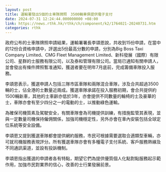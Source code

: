 ```yaml
---
layout: post
title: 運輸署發出5個的士車隊牌照　3500輛車俱提供電子支付
date: 2024-07-31 12:24:44.000000000 +08:00
link: https://news.rthk.hk/rthk/ch/component/k2/1764021-20240731.htm
categories: rthk
---
```


政府公布的士車隊牌照申請結果，運輸署署長李頌恩說，共收到15份申請，在當中的12份合資格申請中，評選出5份最高分數的申請，分別為Big Boss Taxi Company Limited、CMG Fleet Management Limited、新科發展（國際）有限公司、星群的士服務有限公司，以及泰和管理有限公司。當局已通知有關申請人，並會發出有條件牌照暫准通知，獲選者要在明年7月底前，完成籌備車隊投入服務。

李頌恩表示，獲選申請人包括三隊市區車隊和兩隊混合車隊，涉及合共超過3500輛的士，佔全港的士數量近兩成。獲選車隊承諾在投入服務初期，會合共提供約1500輛新車，其他的士車齡亦低於3年，亦會提供不同數量的輪椅的士及豪華的士，車隊亦會有至少四分之一的電動的士，以推動綠色運輸。

為確保司機質素及駕駛安全，有關車隊會為司機提供訓練，有措施監管其表現，並與一定數量司機保持僱佣關係，加強司機穩定性，另外亦會在車內安裝包括全球定位系統等安全設備。

李頌恩又提到獲選車隊都會提供網約服務，市民可根據需要選取合適類型車輛，亦可就司機服務表現評分。所有獲選車隊亦會有多種電子支付系統、客戶服務熱線及不同通訊渠道，並設有投訴機制。

李頌恩指出獲選的申請者各有特點，期望它們為提供優質個人化點對點服務起示範作用，加強市民對業界的信心，改善的士行業發展前景。
